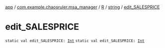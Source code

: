 [app](../../../index.md) / [com.example.chaosruler.msa_manager](../../index.md) / [R](../index.md) / [string](index.md) / [edit_SALESPRICE](.)

# edit_SALESPRICE

`static val edit_SALESPRICE: `[`Int`](https://kotlinlang.org/api/latest/jvm/stdlib/kotlin/-int/index.html)
`static val edit_SALESPRICE: `[`Int`](https://kotlinlang.org/api/latest/jvm/stdlib/kotlin/-int/index.html)